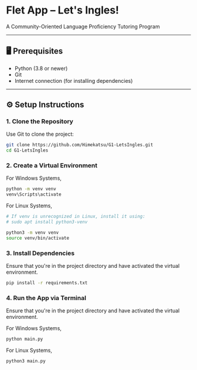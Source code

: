 # Flet App – Let's Ingles!

A Community-Oriented Language Proficiency Tutoring Program

---

## 🖥️ Prerequisites

- Python (3.8 or newer)
- Git  
- Internet connection (for installing dependencies)
---

## ⚙️ Setup Instructions

### 1. Clone the Repository

Use Git to clone the project:

```bash
git clone https://github.com/Himekatsu/G1-LetsIngles.git
cd G1-LetsIngles
```

### 2. Create a Virtual Environment

For Windows Systems,

```bash
python -m venv venv
venv\Scripts\activate
```

For Linux Systems,

```bash
# If venv is unrecognized in Linux, install it using:
# sudo apt install python3-venv

python3 -m venv venv
source venv/bin/activate
```

### 3. Install Dependencies
Ensure that you're in the project directory and have activated the virtual environment.

```bash
pip install -r requirements.txt
```

### 4. Run the App via Terminal
Ensure that you're in the project directory and have activated the virtual environment.

For Windows Systems,

```bash
python main.py
```

For Linux Systems,

```bash
python3 main.py
```
